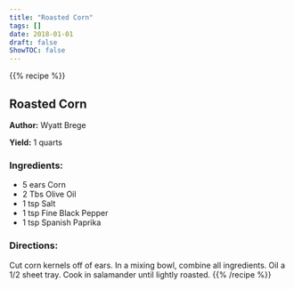 ```yaml
---
title: "Roasted Corn"
tags: []
date: 2018-01-01
draft: false
ShowTOC: false
---
```


{{% recipe %}}

## Roasted Corn

**Author:** Wyatt Brege

**Yield:** 1 quarts


### Ingredients:

-   5 ears Corn
-   2 Tbs Olive Oil
-   1 tsp Salt
-   1 tsp Fine Black Pepper
-   1 tsp Spanish Paprika

### Directions: 

Cut corn kernels off of ears.
In a mixing bowl, combine all ingredients.
Oil a 1/2 sheet tray.
Cook in salamander until lightly roasted.
{{% /recipe %}}

